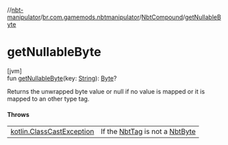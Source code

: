 //[nbt-manipulator](../../../index.md)/[br.com.gamemods.nbtmanipulator](../index.md)/[NbtCompound](index.md)/[getNullableByte](get-nullable-byte.md)

# getNullableByte

[jvm]\
fun [getNullableByte](get-nullable-byte.md)(key: [String](https://kotlinlang.org/api/latest/jvm/stdlib/kotlin/-string/index.html)): [Byte](https://kotlinlang.org/api/latest/jvm/stdlib/kotlin/-byte/index.html)?

Returns the unwrapped byte value or null if no value is mapped or it is mapped to an other type tag.

#### Throws

| | |
|---|---|
| [kotlin.ClassCastException](https://kotlinlang.org/api/latest/jvm/stdlib/kotlin/-class-cast-exception/index.html) | If the [NbtTag](../-nbt-tag/index.md) is not a [NbtByte](../-nbt-byte/index.md) |
